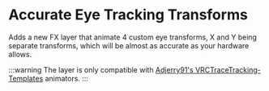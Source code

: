 ﻿---
unlisted: true
---
# Accurate Eye Tracking Transforms

Adds a new FX layer that animate 4 custom eye transforms, X and Y being separate transforms, which will be almost as accurate as your hardware allows.

:::warning
The layer is only compatible with [Adjerry91's VRCTraceTracking-Templates](https://github.com/Adjerry91/VRCFaceTracking-Templates) animators.
:::
